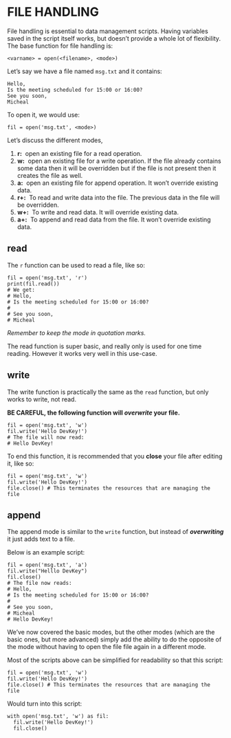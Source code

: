 FILE HANDLING
=============

File handling is essential to data management scripts. Having variables saved in the script itself works, but doesn’t provide a whole lot of flexibility. The base function for file handling is:

    <varname> = open(<filename>, <mode>)

Let’s say we have a file named `msg.txt` and it contains:

    Hello,
    Is the meeting scheduled for 15:00 or 16:00?
    See you soon,
    Micheal

To open it, we would use:

    fil = open('msg.txt', <mode>)

Let’s discuss the different modes,

1.  **r:**  open an existing file for a read operation.
2.  **w:**  open an existing file for a write operation. If the file already contains some data then it will be overridden but if the file is not present then it creates the file as well.
3.  **a:**  open an existing file for append operation. It won’t override existing data.
4.  **r+:**  To read and write data into the file. The previous data in the file will be overridden.
5.  **w+:**  To write and read data. It will override existing data.
6.  **a+:**  To append and read data from the file. It won’t override existing data.

read
----

The `r` function can be used to read a file, like so:

    fil = open('msg.txt', 'r')
    print(fil.read())
    # We get:
    # Hello,
    # Is the meeting scheduled for 15:00 or 16:00?
    #
    # See you soon,
    # Micheal

_Remember to keep the mode in quotation marks._

The read function is super basic, and really only is used for one time reading. However it works very well in this use-case.

write
-----

The write function is practically the same as the `read` function, but only works to write, not read.

**BE CAREFUL, the following function will _**overwrite**_ your file.**

    fil = open('msg.txt', 'w')
    fil.write('Hello DevKey!')
    # The file will now read:
    # Hello DevKey!

To end this function, it is recommended that you ******close****** your file after editing it, like so:

    fil = open('msg.txt', 'w')
    fil.write('Hello DevKey!')
    file.close() # This terminates the resources that are managing the file

append
------

The append mode is similar to the `write` function, but instead of _**********overwriting**********_ it just adds text to a file.

Below is an example script:

    fil = open('msg.txt', 'a')
    fil.write("Helllo DevKey")
    fil.close()
    # The file now reads:
    # Hello,
    # Is the meeting scheduled for 15:00 or 16:00?
    #
    # See you soon,
    # Micheal
    # Hello DevKey!

We’ve now covered the basic modes, but the other modes (which are the basic ones, but more advanced) simply add the ability to do the opposite of the mode without having to open the file file again in a different mode.

Most of the scripts above can be simplified for readability so that this script:

    fil = open('msg.txt', 'w')
    fil.write('Hello DevKey!')
    file.close() # This terminates the resources that are managing the file

Would turn into this script:

    with open('msg.txt', 'w') as fil:
      fil.write('Hello DevKey!')
      fil.close()
